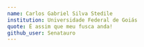 ```yaml
---
name: Carlos Gabriel Silva Stedile
institution: Universidade Federal de Goiás
quote: É assim que meu fusca anda!
github_user: Senatauro
---
```

